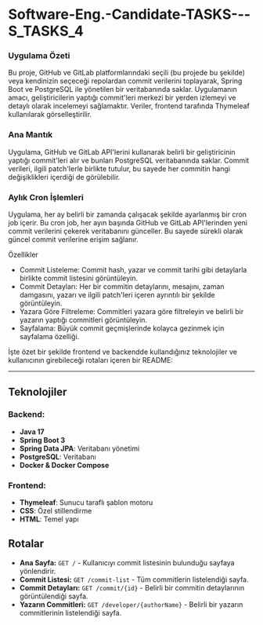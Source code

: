 # Software-Eng.-Candidate-TASKS---S_TASKS_4


### Uygulama Özeti

Bu proje, GitHub ve GitLab platformlarındaki seçili (bu projede bu şekilde) veya kendinizin seçeceği repolardan commit verilerini toplayarak, Spring Boot ve PostgreSQL ile yönetilen bir veritabanında saklar. Uygulamanın amacı, geliştiricilerin yaptığı commit'leri merkezi bir yerden izlemeyi ve detaylı olarak incelemeyi sağlamaktır. Veriler, frontend tarafında Thymeleaf kullanılarak görselleştirilir.

### Ana Mantık

Uygulama, GitHub ve GitLab API'lerini kullanarak belirli bir geliştiricinin yaptığı commit'leri alır ve bunları PostgreSQL veritabanında saklar. Commit verileri, ilgili patch'lerle birlikte tutulur, bu sayede her commitin hangi değişiklikleri içerdiği de görülebilir.

### Aylık Cron İşlemleri

Uygulama, her ay belirli bir zamanda çalışacak şekilde ayarlanmış bir cron job içerir. Bu cron job, her ayın başında GitHub ve GitLab API'lerinden yeni commit verilerini çekerek veritabanını günceller. Bu sayede sürekli olarak güncel commit verilerine erişim sağlanır.


Özellikler
- Commit Listeleme: Commit hash, yazar ve commit tarihi gibi detaylarla birlikte commit listesini görüntüleyin.
- Commit Detayları: Her bir commitin detaylarını, mesajını, zaman damgasını, yazarı ve ilgili patch'leri içeren ayrıntılı bir şekilde görüntüleyin.
- Yazara Göre Filtreleme: Commitleri yazara göre filtreleyin ve belirli bir yazarın yaptığı commitleri görüntüleyin.
- Sayfalama: Büyük commit geçmişlerinde kolayca gezinmek için sayfalama özelliği.


İşte özet bir şekilde frontend ve backendde kullandığınız teknolojiler ve kullanıcının girebileceği rotaları içeren bir README:

---

 

## Teknolojiler

### Backend:
- **Java 17**
- **Spring Boot 3**
- **Spring Data JPA**: Veritabanı yönetimi
- **PostgreSQL**: Veritabanı
- **Docker & Docker Compose**

### Frontend:
- **Thymeleaf**: Sunucu taraflı şablon motoru
- **CSS**: Özel stillendirme
- **HTML**: Temel yapı

## Rotalar

- **Ana Sayfa:** `GET /` - Kullanıcıyı commit listesinin bulunduğu sayfaya yönlendirir.
- **Commit Listesi:** `GET /commit-list` - Tüm commitlerin listelendiği sayfa.
- **Commit Detayları:** `GET /commit/{id}` - Belirli bir commitin detaylarının görüntülendiği sayfa.
- **Yazarın Commitleri:** `GET /developer/{authorName}` - Belirli bir yazarın commitlerinin listelendiği sayfa.
